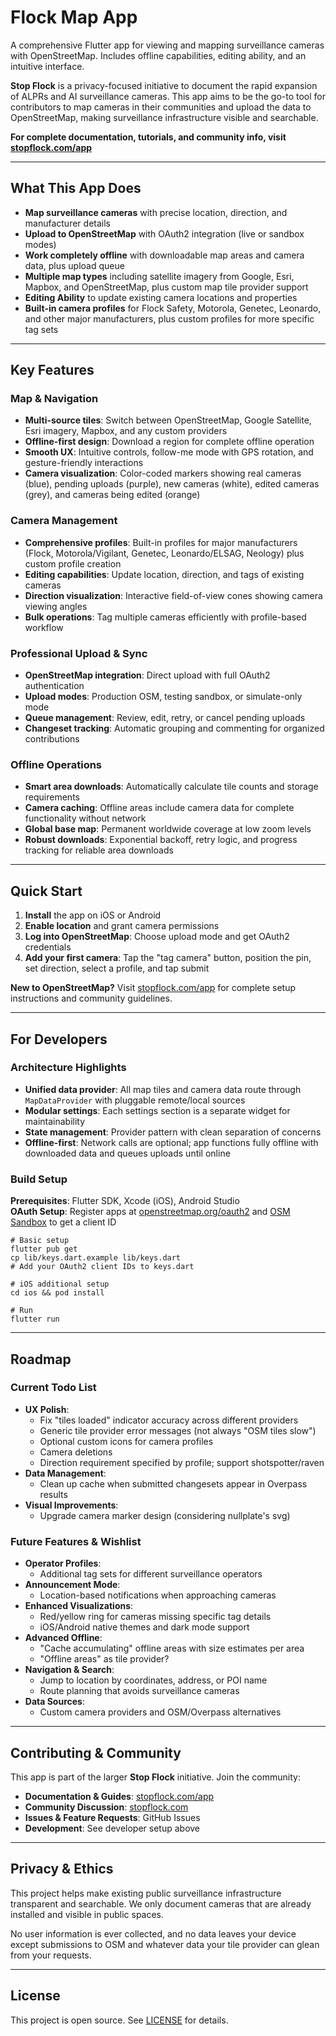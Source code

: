 # Flock Map App

A comprehensive Flutter app for viewing and mapping surveillance cameras with OpenStreetMap. Includes offline capabilities, editing ability, and an intuitive interface.

**Stop Flock** is a privacy-focused initiative to document the rapid expansion of ALPRs and AI surveillance cameras. This app aims to be the go-to tool for contributors to map cameras in their communities and upload the data to OpenStreetMap, making surveillance infrastructure visible and searchable.

**For complete documentation, tutorials, and community info, visit [stopflock.com/app](https://stopflock.com/app)**

---

## What This App Does

- **Map surveillance cameras** with precise location, direction, and manufacturer details
- **Upload to OpenStreetMap** with OAuth2 integration (live or sandbox modes)
- **Work completely offline** with downloadable map areas and camera data, plus upload queue
- **Multiple map types** including satellite imagery from Google, Esri, Mapbox, and OpenStreetMap, plus custom map tile provider support
- **Editing Ability** to update existing camera locations and properties
- **Built-in camera profiles** for Flock Safety, Motorola, Genetec, Leonardo, and other major manufacturers, plus custom profiles for more specific tag sets

---

## Key Features

### Map & Navigation
- **Multi-source tiles**: Switch between OpenStreetMap, Google Satellite, Esri imagery, Mapbox, and any custom providers
- **Offline-first design**: Download a region for complete offline operation
- **Smooth UX**: Intuitive controls, follow-me mode with GPS rotation, and gesture-friendly interactions
- **Camera visualization**: Color-coded markers showing real cameras (blue), pending uploads (purple), new cameras (white), edited cameras (grey), and cameras being edited (orange)

### Camera Management
- **Comprehensive profiles**: Built-in profiles for major manufacturers (Flock, Motorola/Vigilant, Genetec, Leonardo/ELSAG, Neology) plus custom profile creation
- **Editing capabilities**: Update location, direction, and tags of existing cameras
- **Direction visualization**: Interactive field-of-view cones showing camera viewing angles
- **Bulk operations**: Tag multiple cameras efficiently with profile-based workflow

### Professional Upload & Sync
- **OpenStreetMap integration**: Direct upload with full OAuth2 authentication
- **Upload modes**: Production OSM, testing sandbox, or simulate-only mode
- **Queue management**: Review, edit, retry, or cancel pending uploads
- **Changeset tracking**: Automatic grouping and commenting for organized contributions

### Offline Operations
- **Smart area downloads**: Automatically calculate tile counts and storage requirements
- **Camera caching**: Offline areas include camera data for complete functionality without network
- **Global base map**: Permanent worldwide coverage at low zoom levels
- **Robust downloads**: Exponential backoff, retry logic, and progress tracking for reliable area downloads

---

## Quick Start

1. **Install** the app on iOS or Android
2. **Enable location** and grant camera permissions  
3. **Log into OpenStreetMap**: Choose upload mode and get OAuth2 credentials
4. **Add your first camera**: Tap the "tag camera" button, position the pin, set direction, select a profile, and tap submit

**New to OpenStreetMap?** Visit [stopflock.com/app](https://stopflock.com/app) for complete setup instructions and community guidelines.

---

## For Developers

### Architecture Highlights
- **Unified data provider**: All map tiles and camera data route through `MapDataProvider` with pluggable remote/local sources
- **Modular settings**: Each settings section is a separate widget for maintainability
- **State management**: Provider pattern with clean separation of concerns
- **Offline-first**: Network calls are optional; app functions fully offline with downloaded data and queues uploads until online

### Build Setup
**Prerequisites**: Flutter SDK, Xcode (iOS), Android Studio  
**OAuth Setup**: Register apps at [openstreetmap.org/oauth2](https://www.openstreetmap.org/oauth2/applications) and [OSM Sandbox](https://master.apis.dev.openstreetmap.org/oauth2/applications) to get a client ID

```shell
# Basic setup
flutter pub get
cp lib/keys.dart.example lib/keys.dart
# Add your OAuth2 client IDs to keys.dart

# iOS additional setup
cd ios && pod install

# Run
flutter run
```

---

## Roadmap

### Current Todo List
- **UX Polish**: 
  - Fix "tiles loaded" indicator accuracy across different providers
  - Generic tile provider error messages (not always "OSM tiles slow")
  - Optional custom icons for camera profiles
  - Camera deletions
  - Direction requirement specified by profile; support shotspotter/raven
- **Data Management**:
  - Clean up cache when submitted changesets appear in Overpass results
- **Visual Improvements**:
  - Upgrade camera marker design (considering nullplate's svg)

### Future Features & Wishlist
- **Operator Profiles**:
  - Additional tag sets for different surveillance operators
- **Announcement Mode**:
  - Location-based notifications when approaching cameras
- **Enhanced Visualizations**:
  - Red/yellow ring for cameras missing specific tag details
  - iOS/Android native themes and dark mode support
- **Advanced Offline**:
  - "Cache accumulating" offline areas with size estimates per area
  - "Offline areas" as tile provider?
- **Navigation & Search**:
  - Jump to location by coordinates, address, or POI name
  - Route planning that avoids surveillance cameras
- **Data Sources**:
  - Custom camera providers and OSM/Overpass alternatives

---

## Contributing & Community

This app is part of the larger **Stop Flock** initiative. Join the community:

- **Documentation & Guides**: [stopflock.com/app](https://stopflock.com/app)
- **Community Discussion**: [stopflock.com](https://stopflock.com)
- **Issues & Feature Requests**: GitHub Issues
- **Development**: See developer setup above

---

## Privacy & Ethics

This project helps make existing public surveillance infrastructure transparent and searchable. We only document cameras that are already installed and visible in public spaces.

No user information is ever collected, and no data leaves your device except submissions to OSM and whatever data your tile provider can glean from your requests.

---

## License

This project is open source. See [LICENSE](LICENSE) for details.
